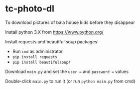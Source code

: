 # tc-photo-dl
To download pictures of bala house kids before they disappear

Install python 3.X from https://www.python.org/

Install requests and beautiful soup packages:
- Run `cmd` as administrator
- `pip install requests`
- `pip install beautifulsoup4`

Download `main.py` and set the `user =` and `password =` values

Double-click `main.py` to run it (or run `python main.py` from cmd)